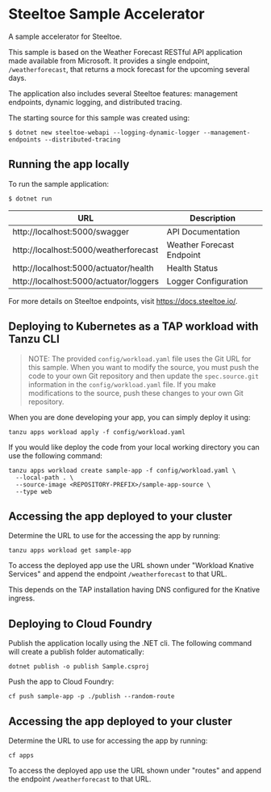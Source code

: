 # Steeltoe Sample Accelerator

A sample accelerator for Steeltoe.

This sample is based on the Weather Forecast RESTful API application made available from Microsoft.  It provides a single endpoint, `/weatherforecast`, that returns a mock forecast for the upcoming several days.

The application also includes several Steeltoe features: management endpoints, dynamic logging, and distributed tracing.

The starting source for this sample was created using:
```
$ dotnet new steeltoe-webapi --logging-dynamic-logger --management-endpoints --distributed-tracing
```

## Running the app locally

To run the sample application:

```
$ dotnet run
```

| URL | Description |
| --- | --- |
| http://localhost:5000/swagger | API Documentation |
| http://localhost:5000/weatherforecast | Weather Forecast Endpoint |
| http://localhost:5000/actuator/health | Health Status |
| http://localhost:5000/actuator/loggers | Logger Configuration |

For more details on Steeltoe endpoints, visit https://docs.steeltoe.io/.

## Deploying to Kubernetes as a TAP workload with Tanzu CLI

> NOTE: The provided `config/workload.yaml` file uses the Git URL for this sample. When you want to modify the source, you must push the code to your own Git repository and then update the `spec.source.git` information in the `config/workload.yaml` file.
If you make modifications to the source, push these changes to your own Git repository.

When you are done developing your app, you can simply deploy it using:

```
tanzu apps workload apply -f config/workload.yaml
```

If you would like deploy the code from your local working directory you can use the following command:

```
tanzu apps workload create sample-app -f config/workload.yaml \
  --local-path . \
  --source-image <REPOSITORY-PREFIX>/sample-app-source \
  --type web
```

## Accessing the app deployed to your cluster

Determine the URL to use for the accessing the app by running:

```
tanzu apps workload get sample-app
```

To access the deployed app use the URL shown under "Workload Knative Services" and append the endpoint `/weatherforecast` to that URL.

This depends on the TAP installation having DNS configured for the Knative ingress.

## Deploying to Cloud Foundry

Publish the application locally using the .NET cli. The following command will create a publish folder automatically:

```
dotnet publish -o publish Sample.csproj
```

Push the app to Cloud Foundry:

```
cf push sample-app -p ./publish --random-route
```

## Accessing the app deployed to your cluster

Determine the URL to use for accessing the app by running:

```
cf apps
```

To access the deployed app use the URL shown under "routes" and append the endpoint `/weatherforecast` to that URL.
